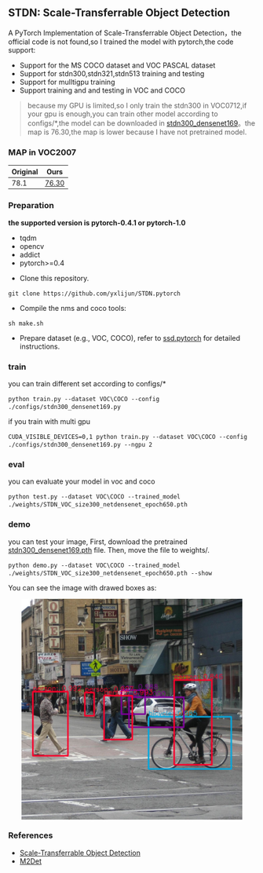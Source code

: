 ## STDN: Scale-Transferrable Object Detection ##
A PyTorch Implementation of Scale-Transferrable Object Detection，the official code is not found,so I trained the 
model with pytorch,the code support: 

  * Support for the MS COCO dataset and VOC PASCAL dataset
  * Support for stdn300,stdn321,stdn513 training and testing
  * Support for mulltigpu training
  * Support training and and testing in VOC and COCO 
 
> because my GPU is limited,so I only train the stdn300 in VOC0712,if your gpu is enough,you can train other model according to configs/*,the model can be downloaded in [stdn300_densenet169](https://drive.google.com/file/d/1msbqNYSTppVCCsAIHfuA-70dzopIITNQ/view?usp=sharing)。the map is 76.30,the map is lower because I have not  pretrained model.

### MAP in VOC2007

| 	Original|   Ours	|
| --------- |-----------|
|	78.1    |    [76.30](https://drive.google.com/file/d/1msbqNYSTppVCCsAIHfuA-70dzopIITNQ/view?usp=sharing)  |


### Preparation
**the supported version is pytorch-0.4.1 or pytorch-1.0**  
* tqdm
* opencv
* addict
* pytorch>=0.4

- Clone this repository.
```Shell
git clone https://github.com/yxlijun/STDN.pytorch
```
- Compile the nms and coco tools:

```Shell
sh make.sh
```

- Prepare dataset (e.g., VOC, COCO), refer to [ssd.pytorch](https://github.com/amdegroot/ssd.pytorch) for detailed instructions.
### train
you can train different set according to configs/*  
```
python train.py --dataset VOC\COCO --config ./configs/stdn300_densenet169.py  
```  
if you train with multi gpu    
```  
CUDA_VISIBLE_DEVICES=0,1 python train.py --dataset VOC\COCO --config ./configs/stdn300_densenet169.py --ngpu 2
```
### eval
you can evaluate your model in  voc and coco  
```
python test.py --dataset VOC\COCO --trained_model ./weights/STDN_VOC_size300_netdensenet_epoch650.pth 
```
### demo 
you can test your image, First, download the pretrained [stdn300_densenet169.pth](https://drive.google.com/file/d/1msbqNYSTppVCCsAIHfuA-70dzopIITNQ/view?usp=sharing) file. Then, move the file to weights/.
```
python demo.py --dataset VOC\COCO --trained_model ./weights/STDN_VOC_size300_netdensenet_epoch650.pth --show  
```
You can see the image with drawed boxes as:
<div align=center><img src="imgs/VOC/im_res/street_stdn.jpg" width="450" hegiht="163" align=center />

<div align=left>

### References
* [Scale-Transferrable Object Detection](http://openaccess.thecvf.com/content_cvpr_2018/CameraReady/1376.pdf)
* [M2Det](https://github.com/qijiezhao/M2Det)






